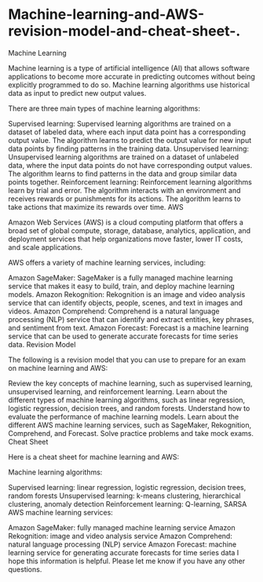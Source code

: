 # Machine-learning-and-AWS-revision-model-and-cheat-sheet-.

Machine Learning

Machine learning is a type of artificial intelligence (AI) that allows software applications to become more accurate in predicting outcomes without being explicitly programmed to do so. Machine learning algorithms use historical data as input to predict new output values.

There are three main types of machine learning algorithms:

Supervised learning: Supervised learning algorithms are trained on a dataset of labeled data, where each input data point has a corresponding output value. The algorithm learns to predict the output value for new input data points by finding patterns in the training data.
Unsupervised learning: Unsupervised learning algorithms are trained on a dataset of unlabeled data, where the input data points do not have corresponding output values. The algorithm learns to find patterns in the data and group similar data points together.
Reinforcement learning: Reinforcement learning algorithms learn by trial and error. The algorithm interacts with an environment and receives rewards or punishments for its actions. The algorithm learns to take actions that maximize its rewards over time.
AWS

Amazon Web Services (AWS) is a cloud computing platform that offers a broad set of global compute, storage, database, analytics, application, and deployment services that help organizations move faster, lower IT costs, and scale applications.

AWS offers a variety of machine learning services, including:

Amazon SageMaker: SageMaker is a fully managed machine learning service that makes it easy to build, train, and deploy machine learning models.
Amazon Rekognition: Rekognition is an image and video analysis service that can identify objects, people, scenes, and text in images and videos.
Amazon Comprehend: Comprehend is a natural language processing (NLP) service that can identify and extract entities, key phrases, and sentiment from text.
Amazon Forecast: Forecast is a machine learning service that can be used to generate accurate forecasts for time series data.
Revision Model

The following is a revision model that you can use to prepare for an exam on machine learning and AWS:

Review the key concepts of machine learning, such as supervised learning, unsupervised learning, and reinforcement learning.
Learn about the different types of machine learning algorithms, such as linear regression, logistic regression, decision trees, and random forests.
Understand how to evaluate the performance of machine learning models.
Learn about the different AWS machine learning services, such as SageMaker, Rekognition, Comprehend, and Forecast.
Solve practice problems and take mock exams.
Cheat Sheet

Here is a cheat sheet for machine learning and AWS:

Machine learning algorithms:

Supervised learning: linear regression, logistic regression, decision trees, random forests
Unsupervised learning: k-means clustering, hierarchical clustering, anomaly detection
Reinforcement learning: Q-learning, SARSA
AWS machine learning services:

Amazon SageMaker: fully managed machine learning service
Amazon Rekognition: image and video analysis service
Amazon Comprehend: natural language processing (NLP) service
Amazon Forecast: machine learning service for generating accurate forecasts for time series data
I hope this information is helpful. Please let me know if you have any other questions.
